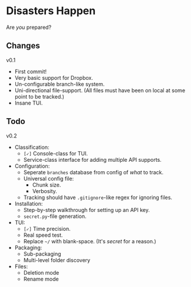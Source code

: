 Disasters Happen
================

Are *you* prepared?



Changes
-------

v0.1

+   First commit!
+   Very basic support for Dropbox.
+   Un-configurable branch-like system.
+   Uni-directional file-support. (All files must have been on local at some point to be tracked.)
+   Insane TUI.



Todo
----

v0.2

+   Classification:
    + `[✓]` Console-class for TUI.
    + Service-class interface for adding multiple API supports.
+   Configuration:
    + Seperate `branches` database from config of *what* to track.
    + Universal config file:
        + Chunk size.
        + Verbosity.
    + Tracking should have `.gitignore`-like regex for ignoring files.
+   Installation:
    + Step-by-step walkthrough for setting up an API key.
    + `secret.py`-file generation.
+ TUI:
    + `[✓]` Time precision. 
    + Real speed test.
    + Replace `~/` with blank-space. (It's *secret* for a reason.)
+ Packaging:
    + Sub-packaging
    + Multi-level folder discovery 
+ Files:
    + Deletion mode
    + Rename mode